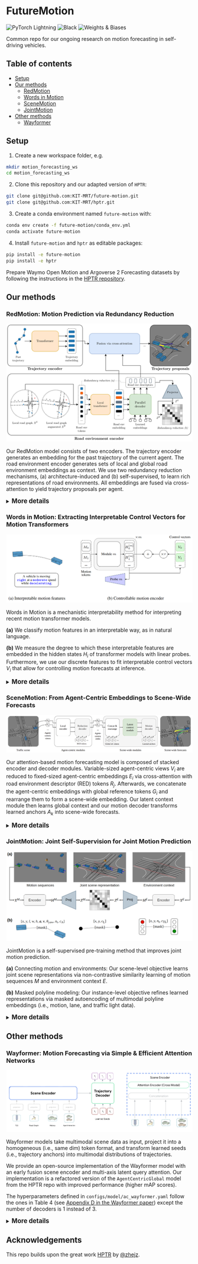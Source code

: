 # FutureMotion
![PyTorch Lightning](https://img.shields.io/badge/pytorch-lightning-blue.svg?logo=PyTorch%20Lightning) ![Black](https://img.shields.io/badge/code%20style-black-000000.svg) ![Weights & Biases](https://raw.githubusercontent.com/wandb/assets/main/wandb-github-badge-gradient.svg)

Common repo for our ongoing research on motion forecasting in self-driving vehicles.

## Table of contents
- [Setup](#setup)
- [Our methods](#our-methods)
  * [RedMotion](#redmotion-motion-prediction-via-redundancy-reduction)
  * [Words in Motion](#words-in-motion-extracting-interpretable-control-vectors-for-motion-transformers)
  * [SceneMotion](#scenemotion-from-agent-centric-embeddings-to-scene-wide-forecasts)
  * [JointMotion](#jointmotion-joint-self-supervision-for-joint-motion-prediction)
- [Other methods](#other-methods)
  * [Wayformer](#wayformer-motion-forecasting-via-simple--efficient-attention-networks)

## Setup
1. Create a new workspace folder, e.g.
```bash
mkdir motion_forecasting_ws
cd motion_forecasting_ws
```
2. Clone this repository and our adapted version of `HPTR`:
```bash
git clone git@github.com:KIT-MRT/future-motion.git
git clone git@github.com:KIT-MRT/hptr.git
```
3. Create a conda environment named `future-motion` with:
```bash
conda env create -f future-motion/conda_env.yml
conda activate future-motion
```
4. Install `future-motion` and `hptr` as editable packages:
```bash
pip install -e future-motion
pip install -e hptr
```

Prepare Waymo Open Motion and Argoverse 2 Forecasting datasets by following the instructions in the [HPTR repository](https://github.com/zhejz/HPTR).

## Our methods

### RedMotion: Motion Prediction via Redundancy Reduction 

![RedMotion](figures/red_motion.png "RedMotion")

Our RedMotion model consists of two encoders. The trajectory encoder generates an embedding for the past trajectory of the current agent. The road environment encoder generates sets of local and global road environment embeddings as context. We use two redundancy reduction mechanisms, (a) architecture-induced and (b) self-supervised, to learn rich representations of road environments. All embeddings are fused via cross-attention to yield trajectory proposals per agent.

<details>
<summary><big><b>More details</b></big></summary>

This repo contains the refactored implementation of RedMotion, the original implementation is available [here](https://github.com/kit-mrt/red-motion).

The Waymo Motion Prediction Challenge doesn't allow sharing the weights used in the challenge. However, we provide a [Colab notebook](https://colab.research.google.com/drive/16pwsmOTYdPpbNWf2nm1olXcx1ZmsXHB8) for a model with a shorter prediction horizon (5s vs. 8s) as a demo.

<big><b>Training</b></big>

To train a RedMotion model (tra-dec config) from scratch, adapt the global variables in train.sh according to your setup (Weights & Biases, local paths, batch size and visible GPUs).
The default batch size is set for A6000 GPUs with 48GB VRAM.
Then start the training run with:
```bash
bash train.sh ac_red_motion
```
For reference, this [wandb plot](https://wandb.ai/kit-mrt/red-motion-hptr/reports/waymo_pred-mean_average_precision-24-05-25-17-50-52---Vmlldzo4MDkyMjQ2?accessToken=j7a8pf4wvm9g6gvy95f88h0asdy57few6rw1jvv1qrf9jzuwpnirzv975id3pgxn) shows the validation mAP scores for the epochs 23 - 129 (default config, trained on 4 A6000 GPUs for ~100h).

<big><b>Reference</b></big>
```bibtex
@article{
    wagner2024redmotion,
    title={RedMotion: Motion Prediction via Redundancy Reduction},
    author={Royden Wagner and Omer Sahin Tas and Marvin Klemp and Carlos Fernandez and Christoph Stiller},
    journal={Transactions on Machine Learning Research},
    year={2024},
}
```

</details>

### Words in Motion: Extracting Interpretable Control Vectors for Motion Transformers

![Words in Motion](figures/words_in_motion.png "Words in Motion")

Words in Motion is a mechanistic interpretability method for interpreting recent motion transformer models.

**(a)** We classify motion features in an interpretable way, as in natural language.

**(b)** We measure the degree to which these interpretable features are embedded in the hidden states $H_i$ of transformer models with linear probes.
Furthermore, we use our discrete features to fit interpretable control vectors $V_i$ that allow for controlling motion forecasts at inference.

<details>
<summary><big><b>More details</b></big></summary>

<big><b>Gradio demos</b></big>

Use [this Colab notebook](https://colab.research.google.com/drive/1ItY9YWQAmpfwc8KTRp6oY9e4uUWKxZrX?usp=sharing) to start Gradio demos for our speed control vectors.

In contrast to the qualitative results in our paper, we show the motion forecasts for the focal agent and 8 other agents in a scene. 
Press the submit button with the default temperature = 0 to visualize the default (non-controlled) forecasts, then change the temperature and resubmit to visualize the changes. 
The example is from the Waymo Open dataset and shows motion forecasts for vehicles and a pedestrian (top center).

For very low control temperatures (e.g, -100), almost all agents are becoming static.
For very high control temperatures (e.g., 85), even the static (shown in grey) agents begin to move, and the pedestrian does not move faster anymore.
We hypothesize that the model has learned a reasonable upper bound for the speed of a pedestrian.

![Words in Motion Demo](figures/words_in_motion_gradio_demo.png "Words in Motion Demo")

<big><b>Training</b></big>

Soon to be released.

</details>

### SceneMotion: From Agent-Centric Embeddings to Scene-Wide Forecasts

![SceneMotion](figures/scene_motion.png "SceneMotion")

Our attention-based motion forecasting model is composed of stacked encoder and decoder modules. 
Variable-sized agent-centric views $V_i$ are reduced to fixed-sized agent-centric embeddings $E_i$ via cross-attention with road environment descriptor (RED) tokens $R_j$. 
Afterwards, we concatenate the agent-centric embeddings with global reference tokens $G_i$ and rearrange them to form a scene-wide embedding. 
Our latent context module then learns global context and our motion decoder transforms learned anchors $A_k$ into scene-wide forecasts.

<details>
<summary><big><b>More details</b></big></summary>

Adapt the paths and accounts in `sbatch/train_scene_motion_juwels.sh` to your setup to train a SceneMotion model on a Juwels-like cluster with a Slurm system and at least 1 node with 4 A100 GPUs.
The training is configured for the Waymo Open Motion dataset.

To train the model for marginal motion forecasting, add `model.interactive_challenge=False` and `model.train_metric.winner_takes_all=hard1` to the srun command in the train script.

<big><b>Reference</b></big>
```bibtex
@inproceedings{wagner2024scenemotion,
  title={SceneMotion: From Agent-Centric Embeddings to Scene-Wide Forecasts},
  author={Wagner, Royden and Tas, {\"O}mer Sahin and Steiner, Marlon and Konstantinidis, Fabian and K{\"o}nigshof, Hendrik and Klemp, Marvin and Fernandez, Carlos and Stiller, Christoph},
  booktitle={International Conference on Intelligent Transportation Systems (ITSC)},
  year={2024}
}
```

</details>

### JointMotion: Joint Self-Supervision for Joint Motion Prediction

![JointMotion](figures/joint_motion.png "JointMotion")

JointMotion is a self-supervised pre-training method that improves joint motion prediction.

**(a)** Connecting motion and environments: Our scene-level objective learns joint scene representations via non-contrastive similarity learning of motion sequences $M$ and environment context $E$. 

**(b)** Masked polyline modeling: Our instance-level objective refines learned representations via masked autoencoding of multimodal polyline embeddings (i.e., motion, lane, and traffic light data).

<details>
<summary><big><b>More details</b></big></summary>

Adapt the paths and accounts in `sbatch/pre_train_joint_motion_scene_transformer_juwels.sh` to your setup to pre-train a Scene Transformer model with the JointMotion objective on a Juwels-like cluster with a Slurm system and at least 1 node with 4 A100 GPUs.
The pre-training is configured for the Waymo Open Motion dataset and takes 10h.
The Scene Transformer model is based on the implementation in [HPTR](https://github.com/zhejz/HPTR) and uses their decoder.

<big><b>Reference</b></big>
```bibtex
@inproceedings{wagner2024jointmotion,
  title={JointMotion: Joint Self-Supervision for Joint Motion Prediction},
  author={Wagner, Royden and Tas, Omer Sahin and Klemp, Marvin and Fernandez, Carlos},
  booktitle={Conference on Robot Learning (CoRL)},
  year={2024},
}
```

</details>

## Other methods

### Wayformer: Motion Forecasting via Simple & Efficient Attention Networks

![Wayformer](figures/wayformer.png "Wayformer")

Wayformer models take multimodal scene data as input, project it into a homogeneous (i.e., same dim) token format, and transform learned seeds (i.e., trajectory anchors) into multimodal distributions of trajectories.

We provide an open-source implementation of the Wayformer model with an early fusion scene encoder and multi-axis latent query attention. Our implementation is a refactored version of the `AgentCentricGlobal` model from the HPTR repo with improved performance (higher mAP scores).

The hyperparameters defined in `configs/model/ac_wayformer.yaml` follow the ones in Table 4 (see [Appendix D in the Wayformer paper](https://arxiv.org/abs/2207.05844)) except the number of decoders is 1 instead of 3.

<details>
<summary><big><b>More details</b></big></summary>

We use the polyline representation of MPA ([Konev, 2022](https://arxiv.org/abs/2206.10041)) as input and the non-maximum supression (NMS) algorithm of MTR ([Shi et. al., 2023](https://arxiv.org/abs/2209.13508)) to generate 6 trajetories from the predicted 64 trajectories.

Adapt the paths and accounts in `sbatch/train_wayformer_juwels.sh` to your setup to train a Wayformer model on a Juwels-like cluster with a Slurm system and at least 2 nodes with 4 A100 GPUs each.
The training is configured for the Waymo Open Motion dataset and takes roughly 24h.


<big><b>Reference</b></big>
```bibtex
@inproceedings{nayakanti2023wayformer,
  title={Wayformer: Motion forecasting via simple \& efficient attention networks},
  author={Nayakanti, Nigamaa and Al-Rfou, Rami and Zhou, Aurick and Goel, Kratarth and Refaat, Khaled S and Sapp, Benjamin},
  booktitle={International Conference on Robotics and Automation (ICRA)},
  year={2023},
}
```

</details>

## Acknowledgements
This repo builds upon the great work [HPTR](https://github.com/zhejz/HPTR) by [@zhejz](https://github.com/zhejz). 
